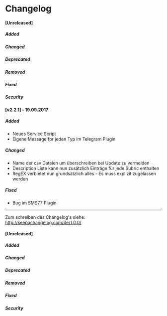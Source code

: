 # Changelog

#### __[Unreleased]__
##### Added
##### Changed
##### Deprecated
##### Removed
##### Fixed
##### Security


#### __[v2.2.1]__ - 19.09.2017
##### Added
- Neues Service Script
- Eigene Message fpr jeden Typ im Telegram Plugin

##### Changed
- Name der csv Dateien um überschreiben bei Update zu vermeiden
- Description Liste kann nun zusätzlich Einträge für jede Subric enthalten
- RegEX verbietet nun grundsätzlich alles - Es muss explizit zugelassen werden

##### Fixed
- Bug im SMS77 Plugin


----------------------------


Zum schreiben des Changelog's siehe:
http://keepachangelog.com/de/1.0.0/

#### __[Unreleased]__
##### Added
##### Changed
##### Deprecated
##### Removed
##### Fixed
##### Security
